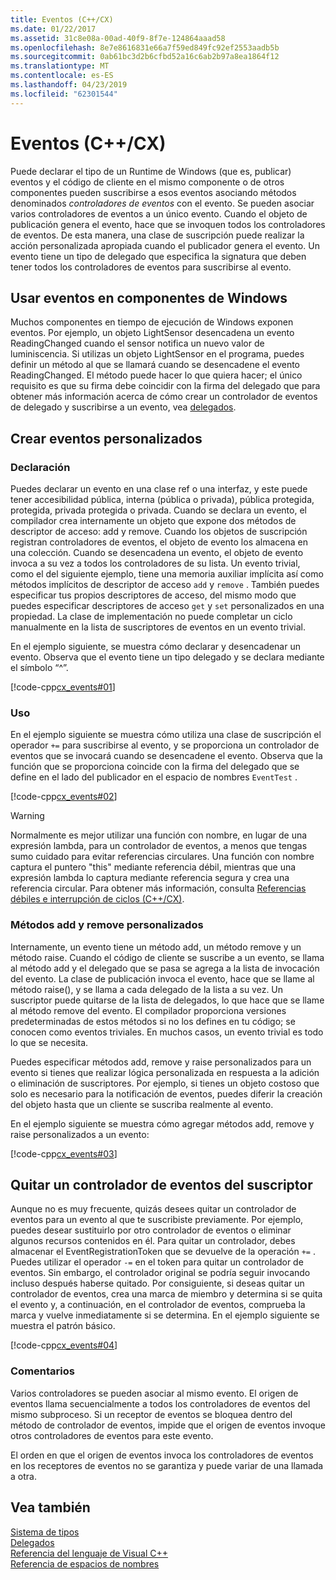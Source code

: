 ```yaml
---
title: Eventos (C++/CX)
ms.date: 01/22/2017
ms.assetid: 31c8e08a-00ad-40f9-8f7e-124864aaad58
ms.openlocfilehash: 8e7e8616831e66a7f59ed849fc92ef2553aadb5b
ms.sourcegitcommit: 0ab61bc3d2b6cfbd52a16c6ab2b97a8ea1864f12
ms.translationtype: MT
ms.contentlocale: es-ES
ms.lasthandoff: 04/23/2019
ms.locfileid: "62301544"
---
```

# <a name="events-ccx"></a>Eventos (C++/CX)

Puede declarar el tipo de un Runtime de Windows (que es, publicar) eventos y el código de cliente en el mismo componente o de otros componentes pueden suscribirse a esos eventos asociando métodos denominados *controladores de eventos* con el evento. Se pueden asociar varios controladores de eventos a un único evento. Cuando el objeto de publicación genera el evento, hace que se invoquen todos los controladores de eventos. De esta manera, una clase de suscripción puede realizar la acción personalizada apropiada cuando el publicador genera el evento. Un evento tiene un tipo de delegado que especifica la signatura que deben tener todos los controladores de eventos para suscribirse al evento.

## <a name="consuming-events-in-windows-components"></a>Usar eventos en componentes de Windows

Muchos componentes en tiempo de ejecución de Windows exponen eventos. Por ejemplo, un objeto LightSensor desencadena un evento ReadingChanged cuando el sensor notifica un nuevo valor de luminiscencia. Si utilizas un objeto LightSensor en el programa, puedes definir un método al que se llamará cuando se desencadene el evento ReadingChanged. El método puede hacer lo que quiera hacer; el único requisito es que su firma debe coincidir con la firma del delegado que para obtener más información acerca de cómo crear un controlador de eventos de delegado y suscribirse a un evento, vea [delegados](../cppcx/delegates-c-cx.md).

## <a name="creating-custom-events"></a>Crear eventos personalizados

### <a name="declaration"></a>Declaración

Puedes declarar un evento en una clase ref o una interfaz, y este puede tener accesibilidad pública, interna (pública o privada), pública protegida, protegida, privada protegida o privada. Cuando se declara un evento, el compilador crea internamente un objeto que expone dos métodos de descriptor de acceso: add y remove. Cuando los objetos de suscripción registran controladores de eventos, el objeto de evento los almacena en una colección. Cuando se desencadena un evento, el objeto de evento invoca a su vez a todos los controladores de su lista. Un evento trivial, como el del siguiente ejemplo, tiene una memoria auxiliar implícita así como métodos implícitos de descriptor de acceso `add` y `remove` . También puedes especificar tus propios descriptores de acceso, del mismo modo que puedes especificar descriptores de acceso `get` y `set` personalizados en una propiedad.  La clase de implementación no puede completar un ciclo manualmente en la lista de suscriptores de eventos en un evento trivial.

En el ejemplo siguiente, se muestra cómo declarar y desencadenar un evento. Observa que el evento tiene un tipo delegado y se declara mediante el símbolo “^”.

[!code-cpp[cx_events#01](../cppcx/codesnippet/CPP/cx_events/class1.h#01)]

### <a name="usage"></a>Uso

En el ejemplo siguiente se muestra cómo utiliza una clase de suscripción el operador `+=` para suscribirse al evento, y se proporciona un controlador de eventos que se invocará cuando se desencadene el evento. Observa que la función que se proporciona coincide con la firma del delegado que se define en el lado del publicador en el espacio de nombres `EventTest` .

[!code-cpp[cx_events#02](../cppcx/codesnippet/CPP/eventsupportinvs/eventclientclass.h#02)]

> [!WARNING]
> Normalmente es mejor utilizar una función con nombre, en lugar de una expresión lambda, para un controlador de eventos, a menos que tengas sumo cuidado para evitar referencias circulares. Una función con nombre captura el puntero "this" mediante referencia débil, mientras que una expresión lambda lo captura mediante referencia segura y crea una referencia circular. Para obtener más información, consulta [Referencias débiles e interrupción de ciclos (C++/CX)](../cppcx/weak-references-and-breaking-cycles-c-cx.md).

### <a name="custom-add-and-remove-methods"></a>Métodos add y remove personalizados

Internamente, un evento tiene un método add, un método remove y un método raise. Cuando el código de cliente se suscribe a un evento, se llama al método add y el delegado que se pasa se agrega a la lista de invocación del evento. La clase de publicación invoca el evento, hace que se llame al método raise(), y se llama a cada delegado de la lista a su vez. Un suscriptor puede quitarse de la lista de delegados, lo que hace que se llame al método remove del evento. El compilador proporciona versiones predeterminadas de estos métodos si no los defines en tu código; se conocen como eventos triviales. En muchos casos, un evento trivial es todo lo que se necesita.

Puedes especificar métodos add, remove y raise personalizados para un evento si tienes que realizar lógica personalizada en respuesta a la adición o eliminación de suscriptores. Por ejemplo, si tienes un objeto costoso que solo es necesario para la notificación de eventos, puedes diferir la creación del objeto hasta que un cliente se suscriba realmente al evento.

En el ejemplo siguiente se muestra cómo agregar métodos add, remove y raise personalizados a un evento:

[!code-cpp[cx_events#03](../cppcx/codesnippet/CPP/cx_events/class1.h#03)]

## <a name="removing-an-event-handler-from-the-subscriber-side"></a>Quitar un controlador de eventos del suscriptor

Aunque no es muy frecuente, quizás desees quitar un controlador de eventos para un evento al que te suscribiste previamente. Por ejemplo, puedes desear sustituirlo por otro controlador de eventos o eliminar algunos recursos contenidos en él. Para quitar un controlador, debes almacenar el EventRegistrationToken que se devuelve de la operación `+=` . Puedes utilizar el operador `-=` en el token para quitar un controlador de eventos.  Sin embargo, el controlador original se podría seguir invocando incluso después haberse quitado. Por consiguiente, si deseas quitar un controlador de eventos, crea una marca de miembro y determina si se quita el evento y, a continuación, en el controlador de eventos, comprueba la marca y vuelve inmediatamente si se determina. En el ejemplo siguiente se muestra el patrón básico.

[!code-cpp[cx_events#04](../cppcx/codesnippet/CPP/eventsupportinvs/eventclientclass.h#04)]

### <a name="remarks"></a>Comentarios

Varios controladores se pueden asociar al mismo evento. El origen de eventos llama secuencialmente a todos los controladores de eventos del mismo subproceso. Si un receptor de eventos se bloquea dentro del método de controlador de eventos, impide que el origen de eventos invoque otros controladores de eventos para este evento.

El orden en que el origen de eventos invoca los controladores de eventos en los receptores de eventos no se garantiza y puede variar de una llamada a otra.

## <a name="see-also"></a>Vea también

[Sistema de tipos](../cppcx/type-system-c-cx.md)<br/>
[Delegados](../cppcx/delegates-c-cx.md)<br/>
[Referencia del lenguaje de Visual C++](../cppcx/visual-c-language-reference-c-cx.md)<br/>
[Referencia de espacios de nombres](../cppcx/namespaces-reference-c-cx.md)
